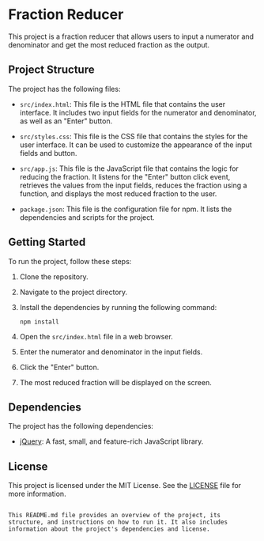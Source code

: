 # Fraction Reducer

This project is a fraction reducer that allows users to input a numerator and denominator and get the most reduced fraction as the output.

## Project Structure

The project has the following files:

- `src/index.html`: This file is the HTML file that contains the user interface. It includes two input fields for the numerator and denominator, as well as an "Enter" button.

- `src/styles.css`: This file is the CSS file that contains the styles for the user interface. It can be used to customize the appearance of the input fields and button.

- `src/app.js`: This file is the JavaScript file that contains the logic for reducing the fraction. It listens for the "Enter" button click event, retrieves the values from the input fields, reduces the fraction using a function, and displays the most reduced fraction to the user.

- `package.json`: This file is the configuration file for npm. It lists the dependencies and scripts for the project.

## Getting Started

To run the project, follow these steps:

1. Clone the repository.

2. Navigate to the project directory.

3. Install the dependencies by running the following command:

   ```
   npm install
   ```

4. Open the `src/index.html` file in a web browser.

5. Enter the numerator and denominator in the input fields.

6. Click the "Enter" button.

7. The most reduced fraction will be displayed on the screen.

## Dependencies

The project has the following dependencies:

- [jQuery](https://jquery.com/): A fast, small, and feature-rich JavaScript library.

## License

This project is licensed under the MIT License. See the [LICENSE](LICENSE) file for more information.
```

This README.md file provides an overview of the project, its structure, and instructions on how to run it. It also includes information about the project's dependencies and license.